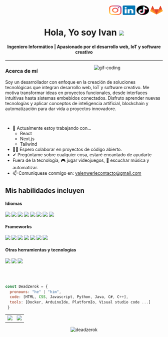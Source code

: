 <p align="right">
  <a href="https://instagram.com//ivan_varona_o" target="blank">
    <img align="center" src="https://github.com/CLorant/readme-social-icons/blob/main/large/colored/instagram.svg" alt="https://instagram.com//ivan_varona_o" height="30" width="40" /></a>
  <a href="www.linkedin.com/in/ivanvarona" target="blank"><img align="center" src="https://github.com/CLorant/readme-social-icons/blob/main/large/colored/linkedin.svg"  height="30" width="40" /></a>
  <a href="https://www.tiktok.com/@ivan.arley7" target="blank"><img align="center" src="https://github.com/CLorant/readme-social-icons/blob/main/large/filled/tiktok.svg" height="30" width="40" /></a> 
  <a href="https://gitlab.com/ivanarleyvarona" target="blank"><img align="center" src="https://github.com/CLorant/readme-social-icons/blob/main/large/filled/gitlab.svg" height="30" width="40" /></a> 
  
  </p>

<h1 align="center"><b>Hola, Yo soy Ivan </b><img src="https://media.giphy.com/media/hvRJCLFzcasrR4ia7z/giphy.gif" width="35"></h1>

<h4 align="center"><strong>Ingeniero Informático | Apasionado por el desarrollo web, IoT y software creativo</strong></h4>

---

<img align="right" alt="gif-coding" width="220px" src="https://media1.giphy.com/media/v1.Y2lkPTc5MGI3NjExbnFwOTJ3Zm5kN250d2l2NnFsOTZrZjNqdnA3Mjh0NG52eXk1d2htNiZlcD12MV9pbnRlcm5hbF9naWZfYnlfaWQmY3Q9cw/KRfBgRKoKuXno1Sb4D/giphy.gif" />

###  Acerca de mí 

Soy un desarrollador con enfoque en la creación de soluciones tecnológicas que integran desarrollo web, IoT y software creativo. Me motiva transformar ideas en proyectos funcionales, desde interfaces intuitivas hasta sistemas embebidos conectados. Disfruto aprender nuevas tecnologías y aplicar conceptos de inteligencia artificial, blockchain y automatización para dar vida a proyectos innovadore.  

<br>

- 🌱 Actualmente estoy trabajando con...
  - React
  - Next.js
  - Tailwind
- 👨‍💻 Espero colaborar en proyectos de código abierto.
- ✔ Pregúntame sobre cualquier cosa, estaré encantado de ayudarte
- Fuera de la tecnología, 🎮 jugar videojuegos, 🎵 escuchar música y automatizar.
- 📫 Comuniquese conmigo en: <a href="ivanarley0398@gmail.com">valenwerlecontacto@gmail.com</a>

## Mis habilidades incluyen

<h4>Idiomas</h4>

<span>
  <img src="https://img.shields.io/badge/HTML5-E34F26?style=for-the-badge&logo=html5&logoColor=white">
  <img src="https://img.shields.io/badge/CSS3-1572B6?style=for-the-badge&logo=css3&logoColor=white">
  <img src="https://img.shields.io/badge/JavaScript-F7DF1E?style=for-the-badge&logo=javascript&logoColor=black">
  <img src="https://img.shields.io/badge/Java-ED8B00?style=for-the-badge&logo=java&logoColor=white">
  <img src="https://img.shields.io/badge/python-3670A0?style=for-the-badge&logo=python&logoColor=ffdd54">
  <img src="https://img.shields.io/badge/c++-%2300599C.svg?style=for-the-badge&logo=c%2B%2B&logoColor=white">
  <img src= "https://img.shields.io/badge/typescript-%23007ACC.svg?style=for-the-badge&logo=typescript&logoColor=white">
  <img src= "https://img.shields.io/badge/-Arduino-00979D?style=for-the-badge&logo=Arduino&logoColor=white">
 

</span>

<h4>Frameworks</h4>
<span>
  <img src= "https://img.shields.io/badge/react-%2320232a.svg?style=for-the-badge&logo=react&logoColor=%2361DAFB">
  <img src="https://img.shields.io/badge/Next-black?style=for-the-badge&logo=next.js&logoColor=white">
  <img src="https://img.shields.io/badge/angular-%23DD0031.svg?style=for-the-badge&logo=angular&logoColor=white">
  <img src="https://img.shields.io/badge/bootstrap-%238511FA.svg?style=for-the-badge&logo=bootstrap&logoColor=white">
  <img src="https://img.shields.io/badge/NPM-%23CB3837.svg?style=for-the-badge&logo=npm&logoColor=white">
  <img src="https://img.shields.io/badge/node.js-6DA55F?style=for-the-badge&logo=node.js&logoColor=white">
  <img src="https://img.shields.io/badge/Anaconda-%2344A833.svg?style=for-the-badge&logo=anaconda&logoColor=white">
  </span>
 
<h4>Otras herramientas y tecnologías</h4>

<span>
  <img src="https://img.shields.io/badge/Linux-FCC624?style=for-the-badge&logo=linux&logoColor=black">
  <img src="https://img.shields.io/badge/Notion-%23000000.svg?style=for-the-badge&logo=notion&lo">
  <img src="https://img.shields.io/badge/MongoDB-%234ea94b.svg?style=for-the-badge&logo=mongodb&logoColor=white">
  </span>
  
<br><br>




```javascript
const DeadZerok = {
  pronouns: "he" | "him",
  code: [HTML, CSS, Javascript, Python, Java, C#, C++],
  tools: [Docker, ArduinoIde, PlatformIo, Visual studio code ...]
 }
```


<table>
  <tr>
    <td>
      <a href="https://github.com/DeadZerok">
        <img src="https://github-readme-stats.vercel.app/api?username=DeadZerok&show_icons=true&theme=tokyonight&hide_border=true&locale=en" />
      </a>
    </td>
    <td>
      <a href="https://github.com/DeadZerok">
        <img src="https://github-readme-streak-stats.herokuapp.com/?user=DeadZerok&theme=material-palenight" />
      </a>
    </td>
  </tr>
</table>

<p align="center"> <img src="https://komarev.com/ghpvc/?username=deadzerok&label=Profile%20views&color=0e75b6&style=flat" alt="deadzerok" /> </p>

